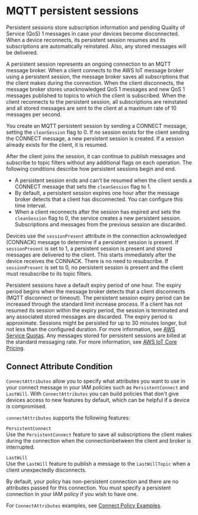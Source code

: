 # MQTT persistent sessions<a name="mqtt-persistent-sessions"></a>

Persistent sessions store subscription information and pending Quality of Service \(QoS\) 1 messages in case your devices become disconnected\. When a device reconnects, its persistent session resumes and its subscriptions are automatically reinstated\. Also, any stored messages will be delivered\.

A persistent session represents an ongoing connection to an MQTT message broker\. When a client connects to the AWS IoT message broker using a persistent session, the message broker saves all subscriptions that the client makes during the connection\. When the client disconnects, the message broker stores unacknowledged QoS 1 messages and new QoS 1 messages published to topics to which the client is subscribed\. When the client reconnects to the persistent session, all subscriptions are reinstated and all stored messages are sent to the client at a maximum rate of 10 messages per second\.

You create an MQTT persistent session by sending a CONNECT message, setting the `cleanSession` flag to 0\. If no session exists for the client sending the CONNECT message, a new persistent session is created\. If a session already exists for the client, it is resumed\.

After the client joins the session, it can continue to publish messages and subscribe to topic filters without any additional flags on each operation\. The following conditions describe how persistent sessions begin and end\.
+ A persistent session ends and can't be resumed when the client sends a CONNECT message that sets the `cleanSession` flag to 1\.
+ By default, a persistent session expires one hour after the message broker detects that a client has disconnected\. You can configure this time interval\.
+ When a client reconnects after the session has expired and sets the `cleanSession` flag to 0, the service creates a new persistent session\. Subscriptions and messages from the previous session are discarded\.

Devices use the `sessionPresent` attribute in the connection acknowledged \(CONNACK\) message to determine if a persistent session is present\. If `sessionPresent` is set to 1, a persistent session is present and stored messages are delivered to the client\. This starts immediately after the device receives the CONNACK\. There is no need to resubscribe\. If `sessionPresent` is set to 0, no persistent session is present and the client must resubscribe to its topic filters\. 

Persistent sessions have a default expiry period of one hour\. The expiry period begins when the message broker detects that a client disconnects \(MQTT disconnect or timeout\)\. The persistent session expiry period can be increased through the standard limit increase process\. If a client has not resumed its session within the expiry period, the session is terminated and any associated stored messages are discarded\. The expiry period is approximate\. Sessions might be persisted for up to 30 minutes longer, but not less than the configured duration\. For more information, see [ AWS Service Quotas](https://docs.aws.amazon.com/general/latest/gr/aws_service_limits.html)\. Any messages stored for persistent sessions are billed at the standard messaging rate\. For more information, see [AWS IoT Core Pricing](https://aws.amazon.com/iot-core/pricing)\.

## Connect Attribute Condition<a name="connect-attribute"></a>

`ConnectAttributes` allow you to specify what attributes you want to use in your connect message in your IAM policies such as `PersistentConnect` and `LastWill`\. With `ConnectAttributes` you can build policies that don't give devices access to new features by default, which can be helpful if a device is compromised\. 

`connectAttributes` supports the following features:

`PersistentConnect`  
Use the `PersistentConnect` feature to save all subscriptions the client makes during the connection when the connectionbetween the client and broker is interrupted\.

`LastWill`  
Use the `LastWill` feature to publish a message to the `LastWillTopic` when a client unexpectedly disconnects\.

By default, your policy has non\-persistent connection and there are no attributes passed for this connection\. You must specify a persistent connection in your IAM policy if you wish to have one\.

For `ConnectAttributes` examples, see [Connect Policy Examples](https://docs.aws.amazon.com/iot/latest/developerguide/connect-policy.html.html)\.